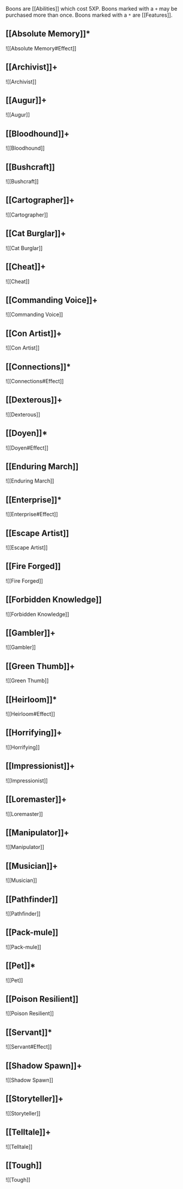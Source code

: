 Boons are [[Abilities]] which cost 5XP. Boons marked with a `+` may be purchased more than once. Boons marked with a `*` are [[Features]].
## [[Absolute Memory]]*
![[Absolute Memory#Effect]]
## [[Archivist]]+
![[Archivist]]
## [[Augur]]+
![[Augur]]
## [[Bloodhound]]+
![[Bloodhound]]
## [[Bushcraft]]
![[Bushcraft]]
## [[Cartographer]]+
![[Cartographer]]
## [[Cat Burglar]]+
![[Cat Burglar]]
## [[Cheat]]+
![[Cheat]]
## [[Commanding Voice]]+
![[Commanding Voice]]
## [[Con Artist]]+
![[Con Artist]]
## [[Connections]]*
![[Connections#Effect]]
## [[Dexterous]]+
![[Dexterous]]
## [[Doyen]]*
![[Doyen#Effect]]
## [[Enduring March]]
![[Enduring March]]
## [[Enterprise]]*
![[Enterprise#Effect]]
## [[Escape Artist]]
![[Escape Artist]]
## [[Fire Forged]]
![[Fire Forged]]
## [[Forbidden Knowledge]]
![[Forbidden Knowledge]]
## [[Gambler]]+
![[Gambler]]
## [[Green Thumb]]+
![[Green Thumb]]
## [[Heirloom]]*
![[Heirloom#Effect]]
## [[Horrifying]]+
![[Horrifying]]
## [[Impressionist]]+
![[Impressionist]]
## [[Loremaster]]+
![[Loremaster]]
## [[Manipulator]]+
![[Manipulator]]
## [[Musician]]+
![[Musician]]
## [[Pathfinder]]
![[Pathfinder]]
## [[Pack-mule]]
![[Pack-mule]]
## [[Pet]]*
![[Pet]]
## [[Poison Resilient]]
![[Poison Resilient]]
## [[Servant]]*
![[Servant#Effect]]
## [[Shadow Spawn]]+
![[Shadow Spawn]]
## [[Storyteller]]+
![[Storyteller]]
## [[Telltale]]+
![[Telltale]]
## [[Tough]]
![[Tough]]